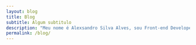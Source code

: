 ```yaml
---
layout: blog
title: Blog
subtitle: Algum subtitulo
description: "Meu nome é Alexsandro Silva Alves, sou Front-end Developer"
permalink: /blog/
---
```


